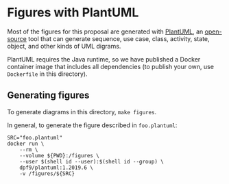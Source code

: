 # Figures with PlantUML

Most of the figures for this proposal are generated with [PlantUML](http://plantuml.com/), an [open-source](https://sourceforge.net/projects/plantuml/) tool that can generate sequence, use case, class, activity, state, object, and other kinds of UML digrams.

PlantUML requires the Java runtime, so we have published a Docker container image that includes all dependencies (to publish your own, use `Dockerfile` in this directory).

## Generating figures

To generate diagrams in this directory, `make figures`.

In general, to generate the figure described in `foo.plantuml`:
```
SRC="foo.plantuml"
docker run \
	--rm \
	--volume ${PWD}:/figures \
	--user $(shell id --user):$(shell id --group) \
	dpf9/plantuml:1.2019.6 \
	-v /figures/${SRC}
```